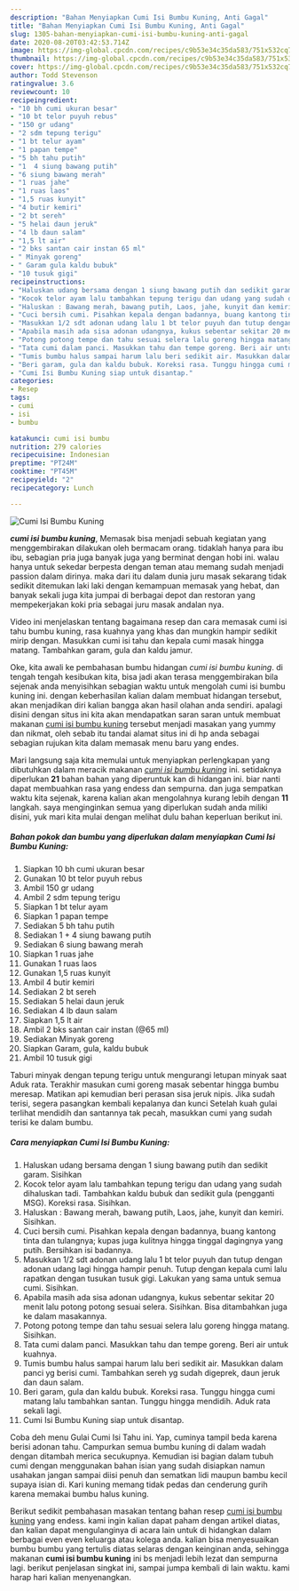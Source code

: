 ```yaml
---
description: "Bahan Menyiapkan Cumi Isi Bumbu Kuning, Anti Gagal"
title: "Bahan Menyiapkan Cumi Isi Bumbu Kuning, Anti Gagal"
slug: 1305-bahan-menyiapkan-cumi-isi-bumbu-kuning-anti-gagal
date: 2020-08-20T03:42:53.714Z
image: https://img-global.cpcdn.com/recipes/c9b53e34c35da583/751x532cq70/cumi-isi-bumbu-kuning-foto-resep-utama.jpg
thumbnail: https://img-global.cpcdn.com/recipes/c9b53e34c35da583/751x532cq70/cumi-isi-bumbu-kuning-foto-resep-utama.jpg
cover: https://img-global.cpcdn.com/recipes/c9b53e34c35da583/751x532cq70/cumi-isi-bumbu-kuning-foto-resep-utama.jpg
author: Todd Stevenson
ratingvalue: 3.6
reviewcount: 10
recipeingredient:
- "10 bh cumi ukuran besar"
- "10 bt telor puyuh rebus"
- "150 gr udang"
- "2 sdm tepung terigu"
- "1 bt telur ayam"
- "1 papan tempe"
- "5 bh tahu putih"
- "1  4 siung bawang putih"
- "6 siung bawang merah"
- "1 ruas jahe"
- "1 ruas laos"
- "1,5 ruas kunyit"
- "4 butir kemiri"
- "2 bt sereh"
- "5 helai daun jeruk"
- "4 lb daun salam"
- "1,5 lt air"
- "2 bks santan cair instan 65 ml"
- " Minyak goreng"
- " Garam gula kaldu bubuk"
- "10 tusuk gigi"
recipeinstructions:
- "Haluskan udang bersama dengan 1 siung bawang putih dan sedikit garam. Sisihkan"
- "Kocok telor ayam lalu tambahkan tepung terigu dan udang yang sudah dihaluskan tadi. Tambahkan kaldu bubuk dan sedikit gula (pengganti MSG). Koreksi rasa. Sisihkan."
- "Haluskan : Bawang merah, bawang putih, Laos, jahe, kunyit dan kemiri. Sisihkan."
- "Cuci bersih cumi. Pisahkan kepala dengan badannya, buang kantong tinta dan tulangnya; kupas juga kulitnya hingga tinggal dagingnya yang putih. Bersihkan isi badannya."
- "Masukkan 1/2 sdt adonan udang lalu 1 bt telor puyuh dan tutup dengan adonan udang lagi hingga hampir penuh. Tutup dengan kepala cumi lalu rapatkan dengan tusukan tusuk gigi. Lakukan yang sama untuk semua cumi. Sisihkan."
- "Apabila masih ada sisa adonan udangnya, kukus sebentar sekitar 20 menit lalu potong potong sesuai selera. Sisihkan. Bisa ditambahkan juga ke dalam masakannya."
- "Potong potong tempe dan tahu sesuai selera lalu goreng hingga matang. Sisihkan."
- "Tata cumi dalam panci. Masukkan tahu dan tempe goreng. Beri air untuk kuahnya."
- "Tumis bumbu halus sampai harum lalu beri sedikit air. Masukkan dalam panci yg berisi cumi. Tambahkan sereh yg sudah digeprek, daun jeruk dan daun salam."
- "Beri garam, gula dan kaldu bubuk. Koreksi rasa. Tunggu hingga cumi matang lalu tambahkan santan. Tunggu hingga mendidih. Aduk rata sekali lagi."
- "Cumi Isi Bumbu Kuning siap untuk disantap."
categories:
- Resep
tags:
- cumi
- isi
- bumbu

katakunci: cumi isi bumbu 
nutrition: 279 calories
recipecuisine: Indonesian
preptime: "PT24M"
cooktime: "PT45M"
recipeyield: "2"
recipecategory: Lunch

---
```



![Cumi Isi Bumbu Kuning](https://img-global.cpcdn.com/recipes/c9b53e34c35da583/751x532cq70/cumi-isi-bumbu-kuning-foto-resep-utama.jpg)

<b><i>cumi isi bumbu kuning</i></b>, Memasak bisa menjadi sebuah kegiatan yang menggembirakan dilakukan oleh bermacam orang. tidaklah hanya para ibu ibu, sebagian pria juga banyak juga yang berminat dengan hobi ini. walau hanya untuk sekedar berpesta dengan teman atau memang sudah menjadi passion dalam dirinya. maka dari itu dalam dunia juru masak sekarang tidak sedikit ditemukan laki laki dengan kemampuan memasak yang hebat, dan banyak sekali juga kita jumpai di berbagai depot dan restoran yang mempekerjakan koki pria sebagai juru masak andalan nya.

Video ini menjelaskan tentang bagaimana resep dan cara memasak cumi isi tahu bumbu kuning, rasa kuahnya yang khas dan mungkin hampir sedikit mirip dengan. Masukkan cumi isi tahu dan kepala cumi masak hingga matang. Tambahkan garam, gula dan kaldu jamur.

Oke, kita awali ke pembahasan bumbu hidangan <i>cumi isi bumbu kuning</i>. di tengah tengah kesibukan kita, bisa jadi akan terasa menggembirakan bila sejenak anda menyisihkan sebagian waktu untuk mengolah cumi isi bumbu kuning ini. dengan keberhasilan kalian dalam membuat hidangan tersebut, akan menjadikan diri kalian bangga akan hasil olahan anda sendiri. apalagi disini dengan situs ini kita akan mendapatkan saran saran untuk membuat makanan <u>cumi isi bumbu kuning</u> tersebut menjadi masakan yang yummy dan nikmat, oleh sebab itu tandai alamat situs ini di hp anda sebagai sebagian rujukan kita dalam memasak menu baru yang endes.


Mari langsung saja kita memulai untuk menyiapkan perlengkapan yang dibutuhkan dalam meracik makanan <u><i>cumi isi bumbu kuning</i></u> ini. setidaknya diperlukan <b>21</b> bahan bahan yang diperuntuk kan di hidangan ini. biar nanti dapat membuahkan rasa yang endess dan sempurna. dan juga sempatkan waktu kita sejenak, karena kalian akan mengolahnya kurang lebih dengan <b>11</b> langkah. saya menginginkan semua yang diperlukan sudah anda miliki disini, yuk mari kita mulai dengan melihat dulu bahan keperluan berikut ini.

<!--inarticleads1-->

##### Bahan pokok dan bumbu yang diperlukan dalam menyiapkan Cumi Isi Bumbu Kuning:

1. Siapkan 10 bh cumi ukuran besar
1. Gunakan 10 bt telor puyuh rebus
1. Ambil 150 gr udang
1. Ambil 2 sdm tepung terigu
1. Siapkan 1 bt telur ayam
1. Siapkan 1 papan tempe
1. Sediakan 5 bh tahu putih
1. Sediakan 1 + 4 siung bawang putih
1. Sediakan 6 siung bawang merah
1. Siapkan 1 ruas jahe
1. Gunakan 1 ruas laos
1. Gunakan 1,5 ruas kunyit
1. Ambil 4 butir kemiri
1. Sediakan 2 bt sereh
1. Sediakan 5 helai daun jeruk
1. Sediakan 4 lb daun salam
1. Siapkan 1,5 lt air
1. Ambil 2 bks santan cair instan (@65 ml)
1. Sediakan  Minyak goreng
1. Siapkan  Garam, gula, kaldu bubuk
1. Ambil 10 tusuk gigi


Taburi minyak dengan tepung terigu untuk mengurangi letupan minyak saat Aduk rata. Terakhir masukan cumi goreng masak sebentar hingga bumbu meresap. Matikan api kemudian beri perasan sisa jeruk nipis. Jika sudah terisi, segera pasangkan kembali kepalanya dan kunci Setelah kuah gulai terlihat mendidih dan santannya tak pecah, masukkan cumi yang sudah terisi ke dalam bumbu. 

<!--inarticleads2-->

##### Cara menyiapkan Cumi Isi Bumbu Kuning:

1. Haluskan udang bersama dengan 1 siung bawang putih dan sedikit garam. Sisihkan
1. Kocok telor ayam lalu tambahkan tepung terigu dan udang yang sudah dihaluskan tadi. Tambahkan kaldu bubuk dan sedikit gula (pengganti MSG). Koreksi rasa. Sisihkan.
1. Haluskan : Bawang merah, bawang putih, Laos, jahe, kunyit dan kemiri. Sisihkan.
1. Cuci bersih cumi. Pisahkan kepala dengan badannya, buang kantong tinta dan tulangnya; kupas juga kulitnya hingga tinggal dagingnya yang putih. Bersihkan isi badannya.
1. Masukkan 1/2 sdt adonan udang lalu 1 bt telor puyuh dan tutup dengan adonan udang lagi hingga hampir penuh. Tutup dengan kepala cumi lalu rapatkan dengan tusukan tusuk gigi. Lakukan yang sama untuk semua cumi. Sisihkan.
1. Apabila masih ada sisa adonan udangnya, kukus sebentar sekitar 20 menit lalu potong potong sesuai selera. Sisihkan. Bisa ditambahkan juga ke dalam masakannya.
1. Potong potong tempe dan tahu sesuai selera lalu goreng hingga matang. Sisihkan.
1. Tata cumi dalam panci. Masukkan tahu dan tempe goreng. Beri air untuk kuahnya.
1. Tumis bumbu halus sampai harum lalu beri sedikit air. Masukkan dalam panci yg berisi cumi. Tambahkan sereh yg sudah digeprek, daun jeruk dan daun salam.
1. Beri garam, gula dan kaldu bubuk. Koreksi rasa. Tunggu hingga cumi matang lalu tambahkan santan. Tunggu hingga mendidih. Aduk rata sekali lagi.
1. Cumi Isi Bumbu Kuning siap untuk disantap.


Coba deh menu Gulai Cumi Isi Tahu ini. Yap, cuminya tampil beda karena berisi adonan tahu. Campurkan semua bumbu kuning di dalam wadah dengan ditambah merica secukupnya. Kemudian isi bagian dalam tubuh cumi dengan menggunakan bahan isian yang sudah disiapkan namun usahakan jangan sampai diisi penuh dan sematkan lidi maupun bambu kecil supaya isian di. Kari kuning memang tidak pedas dan cenderung gurih karena memakai bumbu halus kuning. 

Berikut sedikit pembahasan masakan tentang bahan resep <u>cumi isi bumbu kuning</u> yang endess. kami ingin kalian dapat paham dengan artikel diatas, dan kalian dapat mengulanginya di acara lain untuk di hidangkan dalam berbagai even even keluarga atau kolega anda. kalian bisa menyesuaikan bumbu bumbu yang tertulis diatas selaras dengan keinginan anda, sehingga makanan <b>cumi isi bumbu kuning</b> ini bs menjadi lebih lezat dan sempurna lagi. berikut penjelasan singkat ini, sampai jumpa kembali di lain waktu. kami harap hari kalian menyenangkan.
